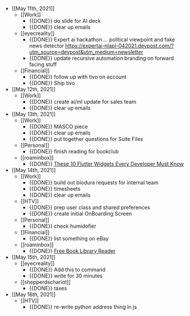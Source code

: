 - [[May 11th, 2021]]
  - [[Work]]
    - {{DONE}} do slide for AI deck 
    - {{DONE}} clear up emails 
  - [[eyecreality]]
    - {{DONE}} Expert ai hackathon … political viewpoint and fake news detector https://expertai-nlapi-042021.devpost.com/?utm_source=devpost&utm_medium=newsletter 
    - {{DONE}} update recursive automation branding on forward facing stuff 
  - [[Financial]]
    - {{DONE}} follow up with tivo on account 
    - {{DONE}} Ship tivo 
- [[May 12th, 2021]]
  - [[Work]]
    - {{DONE}} create ai/ml update for sales team 
    - {{DONE}} clear up emails 
- [[May 13th, 2021]]
  - [[Work]]
    - {{DONE}} MASCO piece 
    - {{DONE}} clear up emails 
    - {{DONE}} put together questions for Suite Files 
  - [[Personal]]
    - {{DONE}} finish reading for bookclub 
  - [[roaminbox]]
    - {{DONE}} [These 10 Flutter Widgets Every Developer Must Know](https://genotechies.medium.com/these-10-flutter-widgets-every-developer-must-know-d0b61529796b) 
- [[May 14th, 2021]]
  - [[Work]]
    - {{DONE}} build out biodura requests for internal team 
    - {{DONE}} timesheets 
    - {{DONE}} clear up emails 
  - [[HTV]]
    - {{DONE}} prep user class and shared preferences 
    - {{DONE}} create initial OnBoarding Screen 
  - [[Personal]]
    - {{DONE}} check humidofier 
  - [[Financial]]
    - {{DONE}} list something on eBay 
  - [[roaminbox]]
    - {{DONE}} [Free Book Library Reader](https://ebooks.darknetproxy.com/epubreader.php?data=9704&db=0) 
- [[May 15th, 2021]]
  - [[eyecreality]]
    - {{DONE}} Add this to command 
    - {{DONE}} write for 30 minutes 
  - [[shepperdschariot]]
    - {{DONE}} taxes 
- [[May 16th, 2021]]
  - [[HTV]]
    - {{DONE}} re-write python address thing in js 
